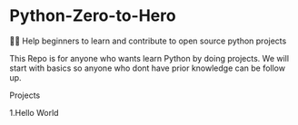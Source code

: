 # Python-Zero-to-Hero
🚀✨ Help beginners to learn and contribute to open source python projects

This Repo is for anyone who wants learn Python by doing projects. We will start with basics so anyone who dont have prior knowledge can be follow up.   

Projects

1.Hello World

